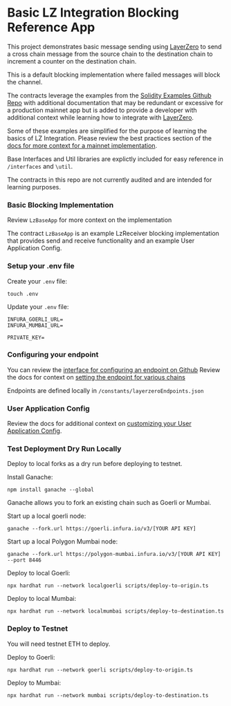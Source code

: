 # Basic LZ Integration Blocking Reference App

This project demonstrates basic message sending using [LayerZero](https://layerzero.network/) to send a cross chain message 
from the source chain to the destination chain to increment a counter on the destination chain.

This is a default blocking implementation where failed messages will block the channel.

The contracts leverage the examples from the [Solidity Examples Github Repo](https://github.com/LayerZero-Labs/solidity-examples)
with additional documentation that may be redundant or excessive for a production mainnet app but is added to
provide a developer with additional context while learning how to integrate with [LayerZero](https://layerzero.network/).

Some of these examples are simplified for the purpose of learning the basics of LZ Integration.  Please review
the best practices section of the [docs for more context for a mainnet implementation](https://layerzero.gitbook.io/docs/evm-guides/best-practice).

Base Interfaces and Util libraries are explictly included for easy reference in `/interfaces` and `\util`.

The contracts in this repo are not currently audited and are intended for learning purposes.

### Basic Blocking Implementation

Review `LzBaseApp` for more context on the implementation

The contract `LzBaseApp` is an example LzReceiver blocking implementation that provides send and 
receive functionality and an example User Application Config.

### Setup your .env file

Create your `.env` file:
```
touch .env
```

Update your `.env` file:
```
INFURA_GOERLI_URL=
INFURA_MUMBAI_URL=

PRIVATE_KEY=
```

### Configuring your endpoint

You can review the [interface for configuring an endpoint on Github](https://github.com/LayerZero-Labs/solidity-examples/blob/main/contracts/interfaces/ILayerZeroEndpoint.sol)
Review the docs for context on [setting the endpoint for various chains](https://layerzero.gitbook.io/docs/technical-reference/mainnet/supported-chain-ids)

Endpoints are defined locally in `/constants/layerzeroEndpoints.json`

### User Application Config

Review the docs for additional context on [customizing your User Application Config](https://layerzero.gitbook.io/docs/evm-guides/ua-custom-configuration).

### Test Deployment Dry Run Locally

Deploy to local forks as a dry run before deploying to testnet.  

Install Ganache:
```
npm install ganache --global
```

Ganache allows you to fork an existing chain such as Goerli or Mumbai.

Start up a local goerli node:
```shell
ganache --fork.url https://goerli.infura.io/v3/[YOUR API KEY]
```

Start up a local Polygon Mumbai node:
```shell
ganache --fork.url https://polygon-mumbai.infura.io/v3/[YOUR API KEY] --port 8446
```

Deploy to local Goerli:
```shell
npx hardhat run --network localgoerli scripts/deploy-to-origin.ts
```

Deploy to local Mumbai:
```shell
npx hardhat run --network localmumbai scripts/deploy-to-destination.ts
```

### Deploy to Testnet

You will need testnet ETH to deploy.

Deploy to Goerli:
```shell
npx hardhat run --network goerli scripts/deploy-to-origin.ts
```

Deploy to Mumbai:
```shell
npx hardhat run --network mumbai scripts/deploy-to-destination.ts 

